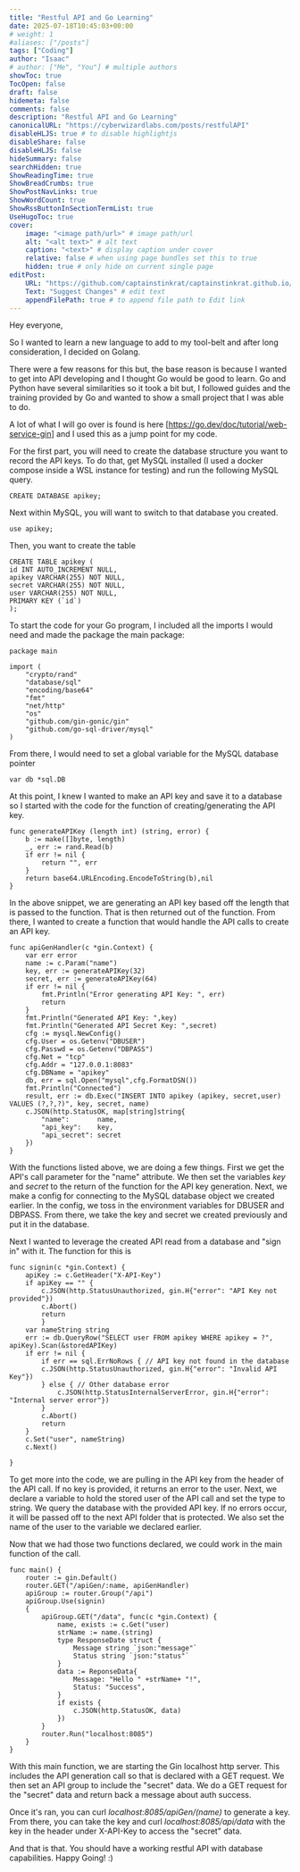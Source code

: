 ```yaml
---
title: "Restful API and Go Learning"
date: 2025-07-18T10:45:03+00:00
# weight: 1
#aliases: ["/posts"]
tags: ["Coding"]
author: "Isaac"
# author: ["Me", "You"] # multiple authors
showToc: true
TocOpen: false
draft: false
hidemeta: false
comments: false
description: "Restful API and Go Learning"
canonicalURL: "https://cyberwizardlabs.com/posts/restfulAPI"
disableHLJS: true # to disable highlightjs
disableShare: false
disableHLJS: false
hideSummary: false
searchHidden: true
ShowReadingTime: true
ShowBreadCrumbs: true
ShowPostNavLinks: true
ShowWordCount: true
ShowRssButtonInSectionTermList: true
UseHugoToc: true
cover:
    image: "<image path/url>" # image path/url
    alt: "<alt text>" # alt text
    caption: "<text>" # display caption under cover
    relative: false # when using page bundles set this to true
    hidden: true # only hide on current single page
editPost:
    URL: "https://github.com/captainstinkrat/captainstinkrat.github.io/content"
    Text: "Suggest Changes" # edit text
    appendFilePath: true # to append file path to Edit link
---
```


Hey everyone,

So I wanted to learn a new language to add to my tool-belt and after long consideration, I decided on Golang. 

There were a few reasons for this but, the base reason is because I wanted to get into API developing and I thought Go would be good to learn. Go and Python have several similarities so it took a bit but, I followed guides and the training provided by Go and wanted to show a small project that I was able to do.

A lot of what I will go over is found is here [https://go.dev/doc/tutorial/web-service-gin] and I used this as a jump point for my code. 

For the first part, you will need to create the database structure you want to record the API keys. To do that, get MySQL installed (I used a docker compose inside a WSL instance for testing) and run the following MySQL query.

```
CREATE DATABASE apikey;
```

Next within MySQL, you will want to switch to that database you created.

```
use apikey;
```

Then, you want to create the table

```
CREATE TABLE apikey (
id INT AUTO_INCREMENT NULL,
apikey VARCHAR(255) NOT NULL,
secret VARCHAR(255) NOT NULL,
user VARCHAR(255) NOT NULL,
PRIMARY KEY (`id`)
);
```

To start the code for your Go program, I included all the imports I would need and made the package the main package:

```
package main

import (
	"crypto/rand"
	"database/sql"
	"encoding/base64"
	"fmt"
	"net/http"
	"os"
	"github.com/gin-gonic/gin"
	"github.com/go-sql-driver/mysql"                 
)
```

From there, I would need to set a global variable for the MySQL database pointer

```
var db *sql.DB
```

At this point, I knew I wanted to make an API key and save it to a database so I started with the code for the function of creating/generating the API key.

```
func generateAPIKey (length int) (string, error) {
	b := make([]byte, length)
	_, err := rand.Read(b)
	if err != nil {
		return "", err
	}
	return base64.URLEncoding.EncodeToString(b),nil
}
```

In the above snippet, we are generating an API key based off the length that is passed to the function. That is then returned out of the function.  From there, I wanted to create a function that would handle the API calls to create an API key. 

```
func apiGenHandler(c *gin.Context) {
	var err error
	name := c.Param("name")
	key, err := generateAPIKey(32)
	secret, err := generateAPIKey(64)
	if err != nil {
		fmt.Println("Error generating API Key: ", err)
		return
	}
	fmt.Println("Generated API Key: ",key)
	fmt.Println("Generated API Secret Key: ",secret)
	cfg := mysql.NewConfig()
	cfg.User = os.Getenv("DBUSER")
	cfg.Passwd = os.Getenv("DBPASS")
	cfg.Net = "tcp"
	cfg.Addr = "127.0.0.1:8083"
	cfg.DBName = "apikey"
	db, err = sql.Open("mysql",cfg.FormatDSN())
	fmt.Println("Connected")
	result, err := db.Exec("INSERT INTO apikey (apikey, secret,user) VALUES (?,?,?)", key, secret, name)
	c.JSON(http.StatusOK, map[string]string{
		"name":       name,
		"api_key":    key,
		"api_secret": secret 
	})
}
```

With the functions listed above, we are doing a few things. First we get the API's call parameter for the "name" attribute. We then set the variables *key* and *secret* to the return of the function for the API key generation. Next, we make a config for connecting to the MySQL database object we created earlier. In the config, we toss in the environment variables for DBUSER and DBPASS. From there, we take the key and secret we created previously and put it in the database.

Next I wanted to leverage the created API read from a database and "sign in" with it. The function for this is

```
func signin(c *gin.Context) {
	apiKey := c.GetHeader("X-API-Key")
	if apiKey == "" {
		c.JSON(http.StatusUnauthorized, gin.H{"error": "API Key not provided"})
		c.Abort()
		return
		}
	var nameString string
	err := db.QueryRow("SELECT user FROM apikey WHERE apikey = ?", apiKey).Scan(&storedAPIKey)
	if err != nil {
		if err == sql.ErrNoRows { // API key not found in the database
		c.JSON(http.StatusUnauthorized, gin.H{"error": "Invalid API Key"})
		} else { // Other database error
			c.JSON(http.StatusInternalServerError, gin.H{"error": "Internal server error"})
		}
		c.Abort()
		return
	}
	c.Set("user", nameString)
	c.Next()

}
```

To get more into the code, we are pulling in the API key from the header of the API call. If no key is provided, it returns an error to the user. Next, we declare a variable to hold the stored user of the API call and set the type to string. We query the database with the provided API key. If no errors occur, it will be passed off to the next API folder that is protected. We also set the name of the user to the variable we declared earlier.

Now that we had those two functions declared, we could work in the main function of the call.

```
func main() {
	router := gin.Default()
	router.GET("/apiGen/:name, apiGenHandler)
	apiGroup := router.Group("/api")
	apiGroup.Use(signin)
	{
		apiGroup.GET("/data", func(c *gin.Context) {
			name, exists := c.Get("user)
			strName := name.(string)
			type ResponseDate struct {
				Message string `json:"message"`
				Status string `json:"status"`
			}
			data := ReponseData{
				Message: "Hello " +strName+ "!",
				Status: "Success",
			}
			if exists {
				c.JSON(http.StatusOK, data)
			})
		}
		router.Run("localhost:8085")
	}
}
```

With this main function, we are starting the Gin localhost http server. This includes the API generation call so that is declared with a GET request. We then set an API group to include the "secret" data. We do a GET request for the "secret" data and return back a message about auth success.

Once it's ran, you can curl *localhost:8085/apiGen/(name)* to generate a key. From there, you can take the key and curl *localhost:8085/api/data* with the key in the header under X-API-Key to access the "secret" data. 

And that is that. You should have a working restful API with database capabilities. Happy Going! :)
